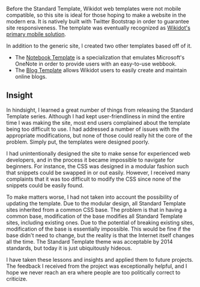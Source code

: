 Before the Standard Template, Wikidot web templates were not mobile compatible, so this site is ideal for those hoping to make a website in the modern era. It is natively built with Twitter Bootstrap in order to guarantee site responsiveness. The template was eventually recognized as [Wikidot's primary mobile solution](http://blog.wikidot.com/blog:new-bootstrap-website-template).

In addition to the generic site, I created two other templates based off of it.

* The [Notebook Template](http://notebooks.wikidot.com/) is a specialization that emulates Microsoft's OneNote in order to provide users with an easy-to-use webbook.
* The [Blog Template](http://blogs-template.wikidot.com/) allows Wikidot users to easily create and maintain online blogs.

## Insight

In hindsight, I learned a great number of things from releasing the Standard Template series. Although I had kept user-friendliness in mind the entire time I was making the site, most end users complained about the template being too difficult to use. I had addressed a number of issues with the appropriate modifications, but none of those could really hit the core of the problem. Simply put, the templates were designed poorly.

I had unintentionally designed the site to make sense for experienced web developers, and in the process it became impossible to navigate for beginners. For instance, the CSS was designed in a modular fashion such that snippets could be swapped in or out easily. However, I received many complaints that it was too difficult to modify the CSS since none of the snippets could be easily found.

To make matters worse, I had not taken into account the possibility of updating the template. Due to the modular design, all Standard Template sites inherited from a common CSS base. The problem is that in having a common base, modification of the base modifies all Standard Template sites, including existing ones. Due to the potential of breaking existing sites, modification of the base is essentially impossible. This would be fine if the base didn't need to change, but the reality is that the Internet itself changes all the time. The Standard Template theme was acceptable by 2014 standards, but today it is just ubiquitously hideous.

I have taken these lessons and insights and applied them to future projects. The feedback I received from the project was exceptionally helpful, and I hope we never reach an era where people are too politically correct to criticize.
